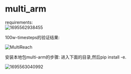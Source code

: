 # multi_arm


requirements:  
![1695562938455](https://github.com/AvalonGuo/multi_arm/assets/99348377/8b3d4a1d-f47c-4a8f-b67b-bf7be244a74f)

100w-timesteps的验证结果:

![MultiReach](MultiReach.png)

安装本地包multi-arm的步骤:
进入下面的目录,然后pip install -e.

![1695563040992](https://github.com/AvalonGuo/multi_arm/assets/99348377/78f7d5de-b5dd-46f4-8454-192999ef4389)




